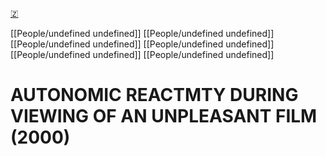 [🇿](zotero://select/library/items/AR8GRXCZ)

[[People/undefined undefined]] [[People/undefined undefined]] [[People/undefined undefined]] [[People/undefined undefined]] [[People/undefined undefined]] [[People/undefined undefined]] 
# AUTONOMIC REACTMTY DURING VIEWING OF AN UNPLEASANT FILM (2000)

